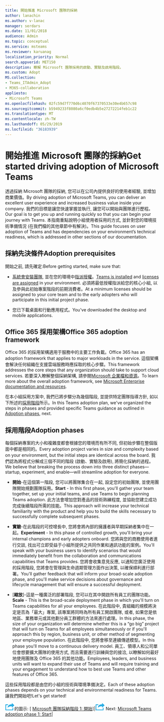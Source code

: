 ```yaml
---
title: 開始推進 Microsoft 團隊的採納
author: lanachin
ms.author: v-lanac
manager: serdars
ms.date: 11/01/2018
audience: Admin
ms.topic: conceptual
ms.service: msteams
ms.reviewer: karuanag
localization_priority: Normal
search.appverid: MET150
description: 瞭解 Microsoft 團隊採用的啟動、實驗及啟用階段。
ms.custom: Adopt
MS.collection:
- Teams_ITAdmin_Adopt
- M365-collaboration
appliesto:
- Microsoft Teams
ms.openlocfilehash: 02fc59d7f770d6c4070f67370533e30e4b657c98
ms.sourcegitcommit: b5949233f8080a6cf0edb4b5e27272214feb1c22
ms.translationtype: MT
ms.contentlocale: zh-TW
ms.lasthandoff: 05/29/2019
ms.locfileid: "36183939"
---
```

# <a name="get-started-driving-adoption-of-microsoft-teams"></a><span data-ttu-id="addfa-103">開始推進 Microsoft 團隊的採納</span><span class="sxs-lookup"><span data-stu-id="addfa-103">Get started driving adoption of Microsoft Teams</span></span>

<span data-ttu-id="addfa-104">透過採納 Microsoft 團隊的採納, 您可以在公司內提供良好的使用者經驗, 並增加商業價值。</span><span class="sxs-lookup"><span data-stu-id="addfa-104">By driving adoption of Microsoft Teams, you can deliver an excellent user experience and increased business value inside your company.</span></span> <span data-ttu-id="addfa-105">我們的目標是讓您快速掌握並執行, 讓您可以開始與團隊進行歷程。</span><span class="sxs-lookup"><span data-stu-id="addfa-105">Our goal is to get you up and running quickly so that you can begin your journey with Teams.</span></span> <span data-ttu-id="addfa-106">本指南重點說明小組使用者採用的方式, 並針對您的環境技術準備情況 (在我們檔的其他章節中有解決)。</span><span class="sxs-lookup"><span data-stu-id="addfa-106">This guide focuses on user adoption of Teams and has dependencies on your environment’s technical readiness, which is addressed in other sections of our documentation.</span></span>

## <a name="adoption-prerequisites"></a><span data-ttu-id="addfa-107">採納先決條件</span><span class="sxs-lookup"><span data-stu-id="addfa-107">Adoption prerequisites</span></span>

<span data-ttu-id="addfa-108">開始之前, 請先確定:</span><span class="sxs-lookup"><span data-stu-id="addfa-108">Before getting started, make sure that:</span></span>

- <span data-ttu-id="addfa-109">[系統會安裝團隊](get-clients.md), 並在您的環境中[指派授權](office-365-licensing.md)。</span><span class="sxs-lookup"><span data-stu-id="addfa-109">[Teams is installed](get-clients.md) and [licenses are assigned](office-365-licensing.md) in your environment.</span></span> <span data-ttu-id="addfa-110">必須將最低授權指派給您的核心小組, 以及參與此初始專案階段的前期消費者。</span><span class="sxs-lookup"><span data-stu-id="addfa-110">At a minimum licenses should be assigned to your core team and to the early adopters who will participate in this initial project phase.</span></span>

- <span data-ttu-id="addfa-111">您已下載桌面和行動應用程式。</span><span class="sxs-lookup"><span data-stu-id="addfa-111">You've downloaded the desktop and mobile applications.</span></span> 

## <a name="office-365-adoption-framework"></a><span data-ttu-id="addfa-112">Office 365 採用架構</span><span class="sxs-lookup"><span data-stu-id="addfa-112">Office 365 adoption framework</span></span>

<span data-ttu-id="addfa-113">Office 365 的採用架構適用于服務中的主要工作負載。</span><span class="sxs-lookup"><span data-stu-id="addfa-113">Office 365 has an adoption framework that applies to major workloads in the service.</span></span> <span data-ttu-id="addfa-114">這個架構會解決任何組織在支援雲端服務時應採取的核心步驟。</span><span class="sxs-lookup"><span data-stu-id="addfa-114">This framework addresses the core steps that any organization should take to support cloud services.</span></span> <span data-ttu-id="addfa-115">若要深入瞭解整個採納架構, 請參閱[Microsoft 企業檔和資源](https://aka.ms/O365AdoptionHub)。</span><span class="sxs-lookup"><span data-stu-id="addfa-115">To learn more about the overall adoption framework, see [Microsoft Enterprise documentation and resources](https://aka.ms/O365AdoptionHub).</span></span> 

<span data-ttu-id="addfa-116">在本小組採用方案中, 我們已將步驟分為幾個階段, 並提供特定團隊指導方針, 如以下所述的[採用階段](#adoption-phases)所示。</span><span class="sxs-lookup"><span data-stu-id="addfa-116">In this Teams adoption plan, we've organized the steps in phases and provided specific Teams guidance as outlined in [Adoption phases](#adoption-phases), next.</span></span>

## <a name="adoption-phases"></a><span data-ttu-id="addfa-117">採用階段</span><span class="sxs-lookup"><span data-stu-id="addfa-117">Adoption phases</span></span> 

<span data-ttu-id="addfa-118">每個採納專案的大小和複雜度都會根據您的環境而有所不同, 但初始步驟在整個版面中都是相同的。</span><span class="sxs-lookup"><span data-stu-id="addfa-118">Every adoption project varies in size and complexity based on your environment, but the initial steps are identical across the board.</span></span> <span data-ttu-id="addfa-119">我們認為將程式分解成三個不同的階段 (啟動、實驗及啟用), 將簡化採納的過程。</span><span class="sxs-lookup"><span data-stu-id="addfa-119">We believe that breaking the process down into three distinct phases—startup, experiment, and enable—will streamline adoption for everyone.</span></span>  

- <span data-ttu-id="addfa-120">**開始**-在這個第一階段, 您可以將團隊集合在一起, 設定您的初始團隊, 並使用團隊開始規劃團隊採用。</span><span class="sxs-lookup"><span data-stu-id="addfa-120">**Start** - In this first phase, you'll gather your team together, set up your initial teams, and use Teams to begin planning Teams adoption.</span></span> <span data-ttu-id="addfa-121">此方法會增加您對產品的技術熟練程度, 並協助您建立成功完成後續階段所需的技能。</span><span class="sxs-lookup"><span data-stu-id="addfa-121">This approach will increase your technical familiarity with the product and help you to build the skills necessary to successfully complete subsequent phases.</span></span> 

- <span data-ttu-id="addfa-122">**實驗**-在此階段的可控增長中, 您將會將內部的擁護者與早期採納者集中在一起。</span><span class="sxs-lookup"><span data-stu-id="addfa-122">**Experiment** - In this phase of controlled growth, you'll bring your internal champions and early adopters onboard.</span></span> <span data-ttu-id="addfa-123">您將與您的商務使用者進行交談, 找出可立即受益于小組所提供之共同作業和通訊功能的案例。</span><span class="sxs-lookup"><span data-stu-id="addfa-123">You'll speak with your business users to identify scenarios that would immediately benefit from the collaboration and communications capabilities that Teams provides.</span></span> <span data-ttu-id="addfa-124">您將會收集意見反應, 以通知您廣泛使用的採用階段, 您將會在管理與生命週期管理方面作出決策, 以確保順利進行部署。</span><span class="sxs-lookup"><span data-stu-id="addfa-124">You'll gather feedback that will inform your broad-scale adoption phase, and you'll make service decisions about governance and lifecycle management that will ensure a successful deployment.</span></span>

- <span data-ttu-id="addfa-125">[**縮放**]-這是一種廣泛的部署階段, 您可以在其中開啟所有員工的團隊功能。</span><span class="sxs-lookup"><span data-stu-id="addfa-125">**Scale** - This is the broad-scale deployment phase in which you'll turn on Teams capabilities for all your employees.</span></span> <span data-ttu-id="addfa-126">在此階段中, 貴組織的規模將決定是否為「最大」專案, 該專案將同時為所有員工開啟團隊, 或者, 如果您是依地區、業務單元或其他劃分員工群體的方法來進行處理。</span><span class="sxs-lookup"><span data-stu-id="addfa-126">In this phase, the size of your organization will determine whether this is a “go big” project that will turn on Teams for all employees simultaneously or if you'll approach this by region, business unit, or other method of segmenting your employee population.</span></span> <span data-ttu-id="addfa-127">在此階段中, 您將會移至連續傳遞模型。</span><span class="sxs-lookup"><span data-stu-id="addfa-127">In this phase you'll move to a continuous delivery model.</span></span> <span data-ttu-id="addfa-128">員工、領導人和公司單位會想要擴大團隊的使用方式, 而且需要進行訓練與您的接洽, 以瞭解如何最好地使用團隊及 Office 365 的其他功能。</span><span class="sxs-lookup"><span data-stu-id="addfa-128">Employees, leaders, and business units will want to expand their use of Teams and will require training and your engagement to understand how to best use Teams and other features of Office 365.</span></span>   

<span data-ttu-id="addfa-129">這些採用階段都是由您的小組的技術與環境準備決定。</span><span class="sxs-lookup"><span data-stu-id="addfa-129">Each of these adoption phases depends on your technical and environmental readiness for Teams.</span></span> <span data-ttu-id="addfa-130">讓我們開始吧!</span><span class="sxs-lookup"><span data-stu-id="addfa-130">Let's get started!</span></span>


<span data-ttu-id="addfa-131">![代表下一個步驟](media/teams-adoption-next-icon.png)的圖示: [ [Microsoft 團隊採納階段 1: 開始](teams-adoption-phase1.md)]|</span><span class="sxs-lookup"><span data-stu-id="addfa-131">![An icon representing the next step](media/teams-adoption-next-icon.png) Next:        [Microsoft Teams adoption phase 1: Start](teams-adoption-phase1.md)|</span></span>
